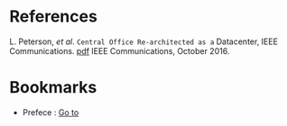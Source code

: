 # References

L. Peterson, *et al*. `Central Office Re-architected as a`
Datacenter, IEEE Communications.
[pdf](https://wiki.opencord.org/download/attachments/1278027/PETERSON_CORD.pdf)
IEEE Communications, October 2016.

 
# Bookmarks
- Prefece : [Go to](preface.rst)
